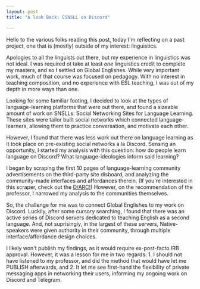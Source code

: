 ```yaml
---
layout: post
title: "A look Back: CSNSLL on Discord"

---
```

<html>
  <head>
    <!--Load the AJAX API-->
    <script type="text/javascript" src="https://www.gstatic.com/charts/loader.js"></script>
    <script type="text/javascript">
 google.charts.load('current', {'packages':['sankey']});
   google.charts.setOnLoadCallback(drawChart);
 function drawChart() {
        var data = new google.visualization.DataTable();
        data.addColumn('string', 'From');
        data.addColumn('string', 'To');
        data.addColumn('number', 'Weight');
        data.addRows([
          ['Journal', '4chan', 1],
          ['Conference paper', 'accessibility', 1],
          ['Journal', 'accessibility', 1],
          ['Blog', 'accessibility', 1],
          ['Conference paper', 'affordances', 3],
          ['Thesis', 'affordances', 6],
          ['Journal', 'affordances', 4],
          ['Journal', 'AO3', 1],
          ['Conference paper', 'Big data', 1],
          ['Journal', 'biopolitics', 1],
          ['Journal', 'Blockchain', 3],
          ['Conference paper', 'Bots', 5],
          ['Journal', 'Bots', 5],
          ['Journal', 'Case study', 6],
          ['Conference paper', 'Case study', 2],
          ['Thesis', 'Case study', 2],
          ['Conference paper', 'Communities of care', 1],
          ['Journal', 'Communities of care', 2],
          ['Journal', 'Communities of learning', 6],
          ['Conference paper', 'Communities of learning', 5],
          ['Conference paper', 'Community discovery', 2],
          ['Conference paper', 'Community discovery', 1],
          ['Conference paper', 'Computer science', 4],
          ['Conference paper', 'conferencing', 1],
          ['Journal', 'Conferencing', 1],
          ['Conference paper', 'COVID-19', 11],
          ['Journal', 'COVID-19', 13],
          ['Report', 'COVID-19', 2],
          ['Blog', 'COVID-19', 1],
          ['Conference paper', 'Discourse analysis', 1],
          ['Thesis', 'Discourse analysis', 1],
          ['Journal', 'Discourse analysis', 1],
          ['Journal', 'Cryptocurrency', 4],
          ['Journal', 'D/ARC', 3],
          ['Conference Paper', 'D/ARC', 1],
          ['Blog', 'D/ARC', 1],
          ['Journal', 'Data Visualization', 2],
          ['Conference paper', 'Data Visualizatoin', 1],
          ['Journal', 'Disinformation', 1],
          ['Conference paper', 'Distance learning', 3],
          ['Journal', 'Distance learning', 7],
          ['Journal', 'ethnography', 1],
          ['Journal', 'Facebook', 1],
          ['Journal', 'Fan studies', 3],
          ['Thesis', 'Fan studies', 1],
          ['Book section', 'Fan studies', 1],
          ['Journal', 'gab', 1],
          ['Conference paper', 'gamification', 3],
          ['Journal', 'gamification', 2],
          ['Book section', 'gamification', 1],
          ['Journal', 'gaming communities', 5],
          ['Conference paper', 'gaming communities', 2],
          ['Thesis','gaming communities',1],
          ['Journal','governance',1],
          ['Conference paper','governance',1],
          ['Journal','hate speech', 4],
          ['Conference paper','hate speech',1],
          ['Book section','hate speech',1],
          ['Journal','healthcare',2],
          ['Conference paper','inclusive design',2],
          ['Journal','interviews',2],
          ['Thesis','interviews',1],
          ['Conference paper','interviews',2],
          ['Journal','language pedagogy',3],
          ['Conference paper','language pedagogy',1],
          ['Conference paper','livestreaming',1],
          ['Journal','livestreaming',1],
          ['Journal','Mental wellbeing',1],
          ['Conference paper','Mental wellbeing',1],
          ['Journal','Moderation',6],
          ['Conference paper','Moderation',4]
        ]);
        var options = {'title':'How Much Pizza I Ate Last Night',
                       'width':600,
                       'height':300};
            var chart = new google.visualization.Sankey(document.getElementById('sankey_basic'));
        chart.draw(data, options);
      }
    </script>
  </head>

  <body>
    <!--Div that will hold the pie chart-->
    <div id="chart_div"></div>
  </body>
</html>
Hello to the various folks reading this post, today I'm reflecting on a past project, one that is (mostly) outside of my interest: linguistics.

Apologies to all the linguists out there, but my experience in linguistics was not ideal. I was required ot take at least *one* linguistics credit to complete my masters, and so I settled on Global Englishes. While very important work, much of that course was focused on pedagogy. With no interest in teaching composition, and no experience with ESL teaching, I was out of my depth in more ways than one.

Looking for some familiar footing, I decided to look at the types of language-learning platforms that were out there, and found a sizeable amount of work on SNSLLs: Social Networking Sites for Language Learning. These sites were tailor built social networks which connected language-learners, allowing them to practice conversation, and motivate each other.

However, I found that there was less work out there on language learning as it took place on pre-existing social networks a la Discord. Sensing an opportunity, I started my analysis with this question: how do people learn language on Discord? What language-ideologies inform said learning?

I began by scraping the first 10 pages of language-learning community advertisements on the third-party site disboard, and analyzing the community-made interfaces and affordances therein. (If you're interested in this scraper, check out the [D/ARC!](https://darcmode.org/)) However, on the recommendation of the professor, I narrowed my analysis to the communities themselves.

So, the challenge for me was to connect Global Englishes to my work on Discord. Luckily, after some cursory searching, I found that there was an active series of Discord servers dedicated to teaching English as a second language. And, not suprisingly, in the largest of these servers, Native-speakers were given authority in their community, through multiple interface/affordance design choices. 

I likely won't publish my findings, as it would require ex-post-facto IRB approval. However, it was a lesson for me in two regards: 1. I should not have listened to my professor, and did the method that would have let me PUBLISH afterwards, and 2. It let me see first-hand the flexibility of private messaging apps in networking their users, informing my ongoing work on Discord and Telegram. 